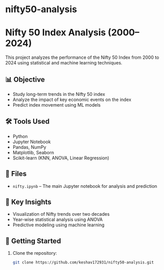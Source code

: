 # nifty50-analysis
# Nifty 50 Index Analysis (2000–2024)

This project analyzes the performance of the Nifty 50 Index from 2000 to 2024 using statistical and machine learning techniques.

## 📊 Objective

- Study long-term trends in the Nifty 50 index
- Analyze the impact of key economic events on the index
- Predict index movement using ML models

## 🛠️ Tools Used

- Python
- Jupyter Notebook
- Pandas, NumPy
- Matplotlib, Seaborn
- Scikit-learn (KNN, ANOVA, Linear Regression)

## 📁 Files

- `nifty.ipynb` – The main Jupyter notebook for analysis and prediction

## 📌 Key Insights

- Visualization of Nifty trends over two decades
- Year-wise statistical analysis using ANOVA
- Predictive modeling using machine learning

## 🚀 Getting Started

1. Clone the repository:
   ```bash
   git clone https://github.com/keshav172931/nifty50-analysis.git
